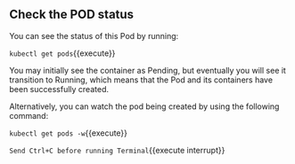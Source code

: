 ## Check the POD status
You can see the status of this Pod by running:

`kubectl get pods`{{execute}}

You may initially see the container as Pending, but eventually you will see it transition to Running, which means that the Pod and its containers have been successfully created.

Alternatively, you can watch the pod being created by using the following command:

`kubectl get pods -w`{{execute}}

`Send Ctrl+C before running Terminal`{{execute interrupt}}
